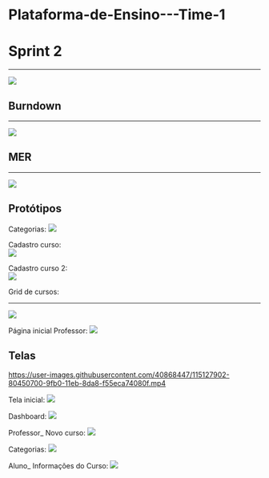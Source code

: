 ﻿# Plataforma-de-Ensino---Time-1
 

# Sprint 2
<hr>
<img src="https://i.imgur.com/5CSEuGN.png">

## Burndown

<hr>
<img src="https://i.imgur.com/S2k8Mrf.png">

## MER

<hr>
<img src="https://media.discordapp.net/attachments/809534694173573136/822556865698332712/unknown.png?width=671&height=498">

## Protótipos

Categorias:
<img src="https://i.imgur.com/HlQlcb0.png">

Cadastro curso: <br>
<img src="https://i.imgur.com/g2e5Ri3.png">

Cadastro curso 2: <br>
<img src="https://i.imgur.com/ZMf00iP.png">

Grid de cursos:
<hr>
<img src="https://i.imgur.com/snLjx1v.png">

Página inicial Professor:
<img src="https://i.imgur.com/XC85a6o.png">


## Telas

https://user-images.githubusercontent.com/40868447/115127902-80450700-9fb0-11eb-8da8-f55eca74080f.mp4




Tela inicial:
<img src="https://i.imgur.com/84Xm0bZ.png">

Dashboard:
<img src="https://i.imgur.com/dZ1SaYL.png">


Professor_ Novo curso:
<img src="https://i.imgur.com/zTMcN9H.png">


Categorias:
<img src="https://i.imgur.com/C41ZiGF.png">


Aluno_ Informações do Curso:
<img src="https://i.imgur.com/E2Gwwb8.png">

